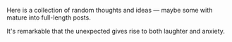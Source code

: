 Here is a collection of random thoughts and ideas &mdash; maybe some with mature into full-length posts.

It's remarkable that the unexpected gives rise to both laughter and anxiety.
